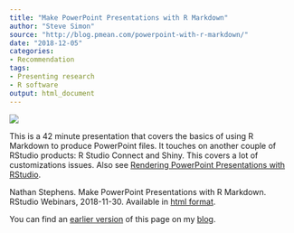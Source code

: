 ```yaml
---
title: "Make PowerPoint Presentations with R Markdown"
author: "Steve Simon"
source: "http://blog.pmean.com/powerpoint-with-r-markdown/"
date: "2018-12-05"
categories:
- Recommendation
tags:
- Presenting research
- R software
output: html_document
---
```


![](http://www.pmean.com/new-images/18/powerpoint-with-r-markdown01.png)

<!---More--->

This is a 42 minute presentation that covers the basics of using R Markdown to produce PowerPoint files. It touches on another couple of RStudio products: R Studio Connect and Shiny. This covers a lot of customizations issues. Also see [Rendering PowerPoint Presentations with RStudio][ste1].

Nathan Stephens. Make PowerPoint Presentations with R Markdown. RStudio Webinars, 2018-11-30. Available in [html format][ste1].

You can find an [earlier version][sim1] of this page on my [blog][sim2].

[sim1]: http://blog.pmean.com/powerpoint-with-r-markdown/
[sim2]: http://blog.pmean.com

[ste1]: https://support.rstudio.com/hc/en-us/articles/360004672913-Rendering-PowerPoint-Presentations-with-RStudio
